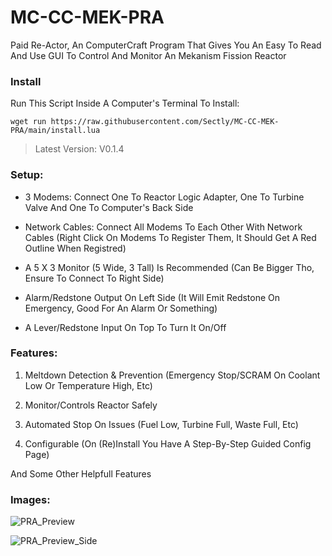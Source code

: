 # MC-CC-MEK-PRA
Paid Re-Actor, An ComputerCraft Program That Gives You An Easy To Read And Use GUI To Control And Monitor An Mekanism Fission Reactor

### Install

Run This Script Inside A Computer's Terminal To Install:
```shell
wget run https://raw.githubusercontent.com/Sectly/MC-CC-MEK-PRA/main/install.lua
```

> Latest Version: V0.1.4

### Setup:
- 3 Modems: Connect One To Reactor Logic Adapter, One To Turbine Valve And One To Computer's Back Side

- Network Cables: Connect All Modems To Each Other With Network Cables (Right Click On Modems To Register Them, It Should Get A Red Outline When Registred)

- A 5 X 3 Monitor (5 Wide, 3 Tall) Is Recommended (Can Be Bigger Tho, Ensure To Connect To Right Side)

- Alarm/Redstone Output On Left Side (It Will Emit Redstone On Emergency, Good For An Alarm Or Something)

- A Lever/Redstone Input On Top To Turn It On/Off

### Features:
1. Meltdown Detection & Prevention (Emergency Stop/SCRAM On Coolant Low Or Temperature High, Etc)

2. Monitor/Controls Reactor Safely

3. Automated Stop On Issues (Fuel Low, Turbine Full, Waste Full, Etc)
  
4. Configurable (On (Re)Install You Have A Step-By-Step Guided Config Page)

And Some Other Helpfull Features


### Images:

![PRA_Preview](https://github.com/user-attachments/assets/bca3d22c-5522-4eac-932f-ea1d97f59fa9)

![PRA_Preview_Side](https://github.com/user-attachments/assets/55c9f7dd-6b5a-48c6-8aca-8710e8a58db1)

